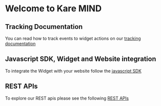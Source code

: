 # Welcome to Kare MIND

## Tracking Documentation
You can read how to track events to widget actions on our [tracking documentation](./tracking-documentation)

## Javascript SDK, Widget and Website integration
To integrate the Widget with your website follow the [javascript SDK](./javascript-sdk)

## REST APIs
To explore our REST apis please see the following [REST APIs](http://gluru-docs.s3-website-eu-west-1.amazonaws.com/public/)

<script>
  window.GLR = {
    appId: 'dd940b54-b7d6-4372-9829-9287218bfb00'
  };
  (function(w, d, s){
    var j = document.createElement(s); j.async = 1; j.type = 'text/javascript'; j.src = 'https://widget.eu.karehq.com/latest.js';
    w.GLR = w.GLR || {};
    d.getElementsByTagName('head')[0].appendChild(j);
  })(window, document, 'script');
</script>
